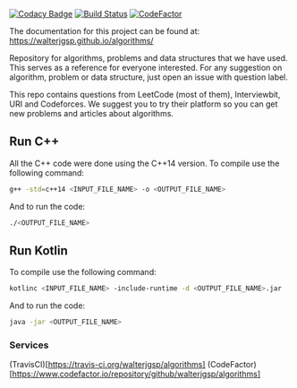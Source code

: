 [![Codacy Badge](https://api.codacy.com/project/badge/Grade/ac7a4bb042914b5e9298cef2e03f462d)](https://app.codacy.com/app/walterjgsp/algorithms?utm_source=github.com&utm_medium=referral&utm_content=walterjgsp/algorithms&utm_campaign=Badge_Grade_Dashboard)
[![Build Status](https://travis-ci.org/walterjgsp/algorithms.svg?branch=master)](https://travis-ci.org/walterjgsp/algorithms)
[![CodeFactor](https://www.codefactor.io/repository/github/walterjgsp/algorithms/badge)](https://www.codefactor.io/repository/github/walterjgsp/algorithms)

The documentation for this project can be found at: <https://walterjgsp.github.io/algorithms/>

Repository for algorithms, problems and data structures that we have used. This serves as a reference for everyone interested.
For any suggestion on algorithm, problem or data structure, just open an issue with question label.

This repo contains questions from LeetCode (most of them), Interviewbit, URI and Codeforces.
We suggest you to try their platform so you can get new problems and articles about algorithms.

## Run C++

All the C++ code were done using the C++14 version. To compile use the following command:

```bash
g++ -std=c++14 <INPUT_FILE_NAME> -o <OUTPUT_FILE_NAME>
```

And to run the code:

```bash
./<OUTPUT_FILE_NAME>
```

## Run Kotlin

To compile use the following command:

```bash
kotlinc <INPUT_FILE_NAME> -include-runtime -d <OUTPUT_FILE_NAME>.jar
```

And to run the code:

```bash
java -jar <OUTPUT_FILE_NAME>
```

### Services

(TravisCI)[https://travis-ci.org/walterjgsp/algorithms]
(CodeFactor)[https://www.codefactor.io/repository/github/walterjgsp/algorithms]
